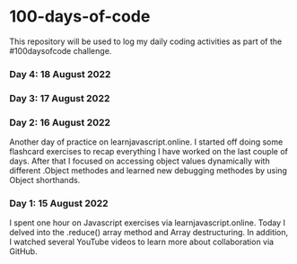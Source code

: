 # 100-days-of-code
This repository will be used to log my daily coding activities as part of the #100daysofcode challenge. 

### Day 4: 18 August 2022

### Day 3: 17 August 2022

### Day 2: 16 August 2022
Another day of practice on learnjavascript.online. I started off doing some flashcard exercises to recap everything I have worked on the last couple of days. After that I focused on accessing object values dynamically with different .Object methodes and learned new debugging methodes by using Object shorthands.

### Day 1: 15 August 2022
I spent one hour on Javascript exercises via learnjavascript.online. Today I delved into the .reduce() array method and Array destructuring. In addition, I watched several YouTube videos to learn more about collaboration via GitHub.
